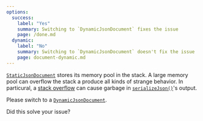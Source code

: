 ```yaml
---
options:
  success:
    label: "Yes"
    summary: Switching to `DynamicJsonDocument` fixes the issue
    page: /done.md
  dynamic:
    label: "No"
    summary: Switching to `DynamicJsonDocument` doesn't fix the issue
    page: document-dynamic.md
---
```


[`StaticJsonDocument`](/v6/api/staticjsondocument/) stores its memory pool in the stack.
A large memory pool can overflow the stack a produce all kinds of strange behavior.
In particural, a [stack overflow](https://en.wikipedia.org/wiki/Stack_buffer_overflow) can cause garbage in [`serializeJson()`](/v6/api/json/serializejson/)'s output.

Please switch to a [`DynamicJsonDocument`](/v6/api/dynamicjsondocument/).

Did this solve your issue?
